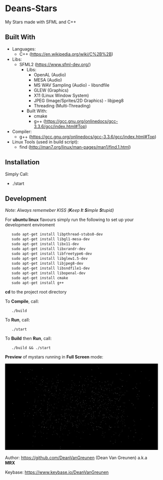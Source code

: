 # Deans-Stars
My Stars made with SFML and C++

## Built With
- Languages:
  - C++ (https://en.wikipedia.org/wiki/C%2B%2B)
- Libs:
  - SFML2 (https://www.sfml-dev.org/)
     - Libs:
       - OpenAL (Audio)
       - MESA (Audio)
       - MS WAV Sampling (Audio) - libsndfile
       - GLEW (Graphics)
       - X11 (Linux Window System)
       - JPEG (Image/Sprites/2D Graphics) - libjpeg8
       - Threading (Multi-Threading)
     - Built With:
       - cmake
       - g++ (https://gcc.gnu.org/onlinedocs/gcc-3.3.6/gcc/index.html#Top) 
- Compiler:
  - g++ (https://gcc.gnu.org/onlinedocs/gcc-3.3.6/gcc/index.html#Top) 
- Linux Tools (used in build script):
  - find (http://man7.org/linux/man-pages/man1/find.1.html) 

## Installation
Simply Call:
 -  ./start

## Development
*Note: Always rememeber KISS (**K**eep **I**t **S**imple **S**tupid)*

For **ubuntu linux** flavours simply run the following to set up your development enviroment
 ```
    sudo apt-get install libpthread-stubs0-dev
    sudo apt-get install libgl1-mesa-dev
    sudo apt-get install libx11-dev
    sudo apt-get install libxrandr-dev
    sudo apt-get install libfreetype6-dev
    sudo apt-get install libglew1.5-dev
    sudo apt-get install libjpeg8-dev 
    sudo apt-get install libsndfile1-dev
    sudo apt-get install libopenal-dev
    sudo apt-get install cmake
    sudo apt-get install g++
  ```
**cd** to the project root directory

To **Compile**, call:
```
   ./build
```
To **Run**, call:
```
   ./start
```
To **Build** then **Run**, call:
```
   ./build && ./start
```

**Preview** of mystars running in **Full Screen** mode:

![Preview in Action](/docs/images/preview.gif?raw=true "Preview in Action")

Author: https://github.com/DeanVanGreunen (Dean Van Greunen) a.k.a **MRX**

Keybase: https://www.keybase.io/DeanVanGreunen
